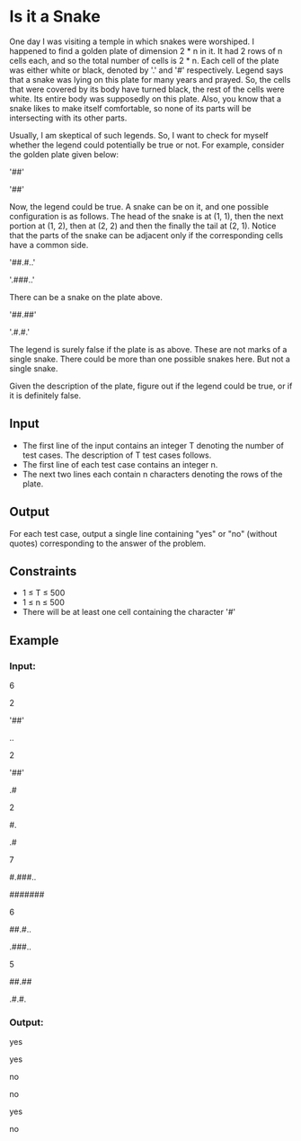 # Is it a Snake

One day I was visiting a temple in which snakes were worshiped. I happened to find a golden plate of dimension 2 * n in it. 
It had 2 rows of n cells each, and so the total number of cells is 2 * n. 
Each cell of the plate was either white or black, denoted by '.' and '#' respectively. 
Legend says that a snake was lying on this plate for many years and prayed. 
So, the cells that were covered by its body have turned black, the rest of the cells were white. 
Its entire body was supposedly on this plate. 
Also, you know that a snake likes to make itself comfortable, so none of its parts will be intersecting with its other parts.

Usually, I am skeptical of such legends. So, I want to check for myself whether the legend could potentially be true or not. 
For example, consider the golden plate given below:

'##'

'##'

Now, the legend could be true. A snake can be on it, and one possible configuration is as follows. 
The head of the snake is at (1, 1), then the next portion at (1, 2), then at (2, 2) and then the finally the tail at (2, 1). 
Notice that the parts of the snake can be adjacent only if the corresponding cells have a common side.

'##.#..'

'.###..'

There can be a snake on the plate above.

'##.##'

'.#.#.'

The legend is surely false if the plate is as above. These are not marks of a single snake. 
There could be more than one possible snakes here. But not a single snake.

Given the description of the plate, figure out if the legend could be true, or if it is definitely false.

## Input

- The first line of the input contains an integer T denoting the number of test cases. The description of T test cases follows.
- The first line of each test case contains an integer n.
- The next two lines each contain n characters denoting the rows of the plate.

## Output

For each test case, output a single line containing "yes" or "no" (without quotes) corresponding to the answer of the problem.

## Constraints

- 1 ≤ T ≤ 500
- 1 ≤ n ≤ 500
- There will be at least one cell containing the character '#'

## Example

### Input:

6

2

'##'

..

2

'##'

.#

2

#.

.#

7

#.###..

#######

6

##.#..

.###..

5

##.##

.#.#.

### Output:

yes

yes

no

no

yes

no
